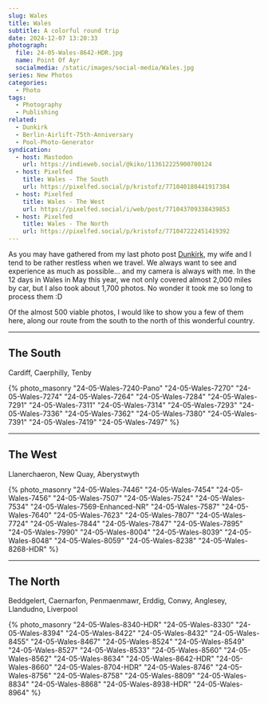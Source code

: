 ```yaml
---
slug: Wales
title: Wales
subtitle: A colorful round trip
date: 2024-12-07 13:20:33
photograph:
  file: 24-05-Wales-8642-HDR.jpg
  name: Point Of Ayr
  socialmedia: /static/images/social-media/Wales.jpg
series: New Photos
categories:
  - Photo
tags:
  - Photography
  - Publishing
related:
  - Dunkirk
  - Berlin-Airlift-75th-Anniversary
  - Pool-Photo-Generator
syndication:
  - host: Mastodon
    url: https://indieweb.social/@kiko/113612225900700124
  - host: Pixelfed
    title: Wales - The South
    url: https://pixelfed.social/p/kristofz/771040180441917384
  - host: Pixelfed
    title: Wales - The West
    url: https://pixelfed.social/i/web/post/771043709338439853
  - host: Pixelfed
    title: Wales - The North
    url: https://pixelfed.social/p/kristofz/771047222451419392
---
```


As you may have gathered from my last photo post [Dunkirk](/post/Dunkirk/), my wife and I tend to be rather restless when we travel. We always want to see and experience as much as possible... and my camera is always with me. In the 12 days in Wales in May this year, we not only covered almost 2,000 miles by car, but I also took about 1,700 photos. No wonder it took me so long to process them :D

Of the almost 500 viable photos, I would like to show you a few of them here, along our route from the south to the north of this wonderful country.

<!-- more -->

---

## The South

Cardiff, Caerphilly, Tenby

{% photo_masonry
  "24-05-Wales-7240-Pano"
  "24-05-Wales-7270"
  "24-05-Wales-7274"
  "24-05-Wales-7264"
  "24-05-Wales-7284"
  "24-05-Wales-7291"
  "24-05-Wales-7311"
  "24-05-Wales-7314"
  "24-05-Wales-7293"
  "24-05-Wales-7336"
  "24-05-Wales-7362"
  "24-05-Wales-7380"
  "24-05-Wales-7391"
  "24-05-Wales-7419"
  "24-05-Wales-7497"
%}

---

## The West

Llanerchaeron, New Quay, Aberystwyth

{% photo_masonry
  "24-05-Wales-7446"
  "24-05-Wales-7454"
  "24-05-Wales-7456"
  "24-05-Wales-7507"
  "24-05-Wales-7524"
  "24-05-Wales-7534"
  "24-05-Wales-7569-Enhanced-NR"
  "24-05-Wales-7587"
  "24-05-Wales-7640"
  "24-05-Wales-7623"
  "24-05-Wales-7807"
  "24-05-Wales-7724"
  "24-05-Wales-7844"
  "24-05-Wales-7847"
  "24-05-Wales-7895"
  "24-05-Wales-7990"
  "24-05-Wales-8004"
  "24-05-Wales-8039"
  "24-05-Wales-8048"
  "24-05-Wales-8059"
  "24-05-Wales-8238"
  "24-05-Wales-8268-HDR"
%}

---

## The North

Beddgelert, Caernarfon, Penmaenmawr, Erddig, Conwy, Anglesey, Llandudno, Liverpool

{% photo_masonry
  "24-05-Wales-8340-HDR"
  "24-05-Wales-8330"
  "24-05-Wales-8394"
  "24-05-Wales-8422"
  "24-05-Wales-8432"
  "24-05-Wales-8455"
  "24-05-Wales-8467"
  "24-05-Wales-8524"
  "24-05-Wales-8549"
  "24-05-Wales-8527"
  "24-05-Wales-8533"
  "24-05-Wales-8560"
  "24-05-Wales-8562"
  "24-05-Wales-8634"
  "24-05-Wales-8642-HDR"
  "24-05-Wales-8660"
  "24-05-Wales-8704-HDR"
  "24-05-Wales-8746"
  "24-05-Wales-8756"
  "24-05-Wales-8758"
  "24-05-Wales-8809"
  "24-05-Wales-8834"
  "24-05-Wales-8868"
  "24-05-Wales-8938-HDR"
  "24-05-Wales-8964"
%}
